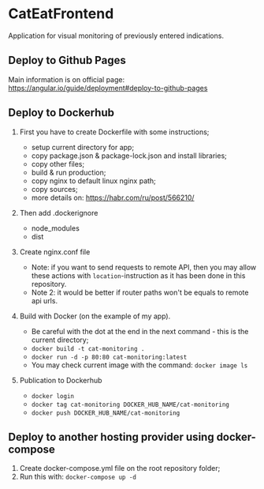# CatEatFrontend
Application for visual monitoring of previously entered indications.

## Deploy to Github Pages
Main information is on official page: <a>https://angular.io/guide/deployment#deploy-to-github-pages</a>

## Deploy to Dockerhub
1. First you have to create Dockerfile with some instructions;
    * setup current directory for app;
    * copy package.json & package-lock.json and install libraries;
    * copy other files;
    * build & run production;
    * copy nginx to default linux nginx path;
    * copy sources;
    * more details on: https://habr.com/ru/post/566210/
	
2. Then add .dockerignore
    * node_modules
    * dist
	
3. Create nginx.conf file
    * Note: if you want to send requests to remote API, then you may allow these actions with `location`-instruction as it has been done in this repository.
    * Note 2: it would be better if router paths won't be equals to remote api urls.
	
4. Build with Docker (on the example of my app). 
    * Be careful with the dot at the end in the next command - this is the current directory;
    * `docker build -t cat-monitoring .`
    * `docker run -d -p 80:80 cat-monitoring:latest`
    * You may check current image with the command: `docker image ls`

5. Publication to Dockerhub
    * `docker login`
    * `docker tag cat-monitoring DOCKER_HUB_NAME/cat-monitoring`
    * `docker push DOCKER_HUB_NAME/cat-monitoring`

## Deploy to another hosting provider using docker-compose
1. Create docker-compose.yml file on the root repository folder;
2. Run this with: `docker-compose up -d`

